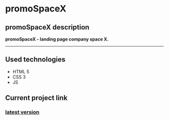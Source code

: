 ﻿# promoSpaceX

## promoSpaceX description
**promoSpaceX - landing page company space X.**
___

## Used technologies  
+ HTML 5
+ CSS 3
+ JS

## Current project link

### [latest version](https://alfaro23.github.io/promoSpaceX/)
